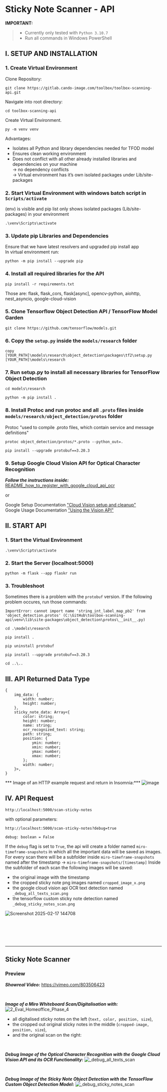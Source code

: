 # Sticky Note Scanner - API

**IMPORTANT:** 
>- Currently only tested with `Python 3.10.7`  
>- Run all commands in Windows PowerShell

## I. SETUP AND INSTALLATION
### 1.  Create Virtual Environment
Clone Repository:

```
git clone https://gitlab.cando-image.com/toolbox/toolbox-scanning-api.git
```

Navigate into root directory:

```
cd toolbox-scanning-api
```

Create Virtual Environment.

```
py -m venv venv
```

Advantages:  
- Isolates all Python and library dependencies needed for TFOD model  
- Ensures clean working environment  
- Does not conflict with all other already installed libraries and dependencies on your machine  
-> no dependency conflicts  
-> Virtual environment has it’s own isolated packages under Lib/site-packages  

### 2.  Start Virtual Environment with windows batch script in `Scripts/activate`
(env) is visible and pip list only shows isolated packages (Lib/site-packages) in your environment  

```
.\venv\Scripts\activate
```

### 3.  Update pip Libraries and Dependencies
Ensure that we have latest resolvers and upgraded pip install app  
In virtual environment run:  

```
python -m pip install --upgrade pip
```

### 4.  Install all required libraries for the API

```
pip install -r requirements.txt
```   

Those are: flask, flask_cors, flask[async], opencv-python, aiohttp, nest_asyncio, google-cloud-vision

### 5.  Clone Tensorflow Object Detection API / TensorFlow Model Garden

```
git clone https://github.com/tensorflow/models.git
```

### 6.  Copy the `setup.py` inside the `models/research` folder 

```
copy [YOUR_PATH]\models\research\object_detection\packages\tf2\setup.py [YOUR_PATH]\models\research
```

### 7.  Run setup.py to install all necessary libraries for TensorFlow Object Detection

```
cd models\research
```

```
python -m pip install .
``` 

### 8.  Install Protoc and run protoc and all `.proto` files inside `models/research/object_detection/protos` folder
Protoc "used to compile .proto files, which contain service and message definitions"  

```
protoc object_detection/protos/*.proto --python_out=.
```

```
pip install --upgrade protobuf==3.20.3
```

### 9. Setup Google Cloud Vision API for Optical Character Recognition
***Follow the instructions inside:*** [README_how_to_register_with_google_cloud_api_ocr](https://gitlab.cando-image.com/toolbox/toolbox-scanning-api/-/blob/main/README_how_to_register_with_google_cloud_api_ocr.docx)

or

Google Setup Documentation ["Cloud Vision setup and cleanup"](https://cloud.google.com/vision/docs/setup)\
Google Usage Documentation ["Using the Vision API"](https://gcloud.readthedocs.io/en/latest/vision-usage.html)

## II. START API

### 1. Start the Virtual Environment

```
.\venv\Scripts\activate
```

### 2.  Start the Server (localhost:5000)

```
python -m flask --app flaskr run
```

### 3. Troubleshoot
Sometimes there is a problem with the `protobuf` version.
If the following problem occures, run those commands:

`ImportError: cannot import name 'string_int_label_map_pb2' from 'object_detection.protos' (C:\GitHub\toolbox-scanning-api\venv\lib\site-packages\object_detection\protos\__init__.py)`

```
cd .\models\research
```

```
pip install .
```

```
pip uninstall protobuf
```

```
pip install --upgrade protobuf==3.20.3
```

```
cd ..\..
```

## III. API Returned Data Type
```
{
    img_data: {
        width: number;
        height: number;
    },
    sticky_note_data: Array<{
        color: string;
        height: number;
        name: string;
        ocr_recognized_text: string;
        path: string;
        position: {
            ymin: number;
            xmin: number;
            ymax: number;
            xmax: number;
        };
        width: number;
    }>,
}
```

*** Image of an HTTP example request and return in Insomnia:***
![image](https://github.com/user-attachments/assets/305bbdb3-3275-41a1-b631-7802df6f406d)

## IV. API Request
```
http://localhost:5000/scan-sticky-notes
```

with optional parameters:
```
http://localhost:5000/scan-sticky-notes?debug=true
```

`debug: boolean = False`  

If the `debug` flag is set to `True`, the api will create a folder named `miro-timeframe-snapshots` in which all the important data will be saved as images.
For every scan there will be a subfolder inside `miro-timeframe-snapshots` named after the timestamp -> `miro-timeframe-snapshots/[timestamp]`
Inside the subfolder of each scan the following images will be saved:
- the original image with the timestamp
- the cropped sticky note png images named `cropped_image_x.png`
- the google cloud vision api OCR text detection named `_debug_all_texts_scan.png`
- the tensorflow custom sticky note detection named `_debug_sticky_notes_scan.png`

![Screenshot 2025-02-17 144708](https://github.com/user-attachments/assets/cf1a94b2-d1ce-4f82-b585-698213c5d3bb)

<br/>
<br/>
<br/>
<br/>


---

## Sticky Note Scanner
### Preview
***Showreal Video:*** https://vimeo.com/803506423

<br/>

***Image of a Miro Whiteboard Scan/Digitalisation with:***
![2_Eval_Homeoffice_Phase_4](https://github.com/user-attachments/assets/a6f2cbac-0a08-4ea7-8645-9c820c1db46d)
- all digitalised sticky notes on the left (`text, color, position, size`),
- the cropped out original sticky notes in the middle (`cropped-image, position, size`),
- and the original scan on the right:

<br/>

***Debug Image of the Optical Character Recognition with the Google Cloud Vision API and its OCR Functionality:***
![_debug_all_texts_scan](https://github.com/user-attachments/assets/637f01e6-1113-4540-b888-a30056a5b3e8)

<br/>

***Debug Image of the Sticky Note Object Detection with the TensorFlow Custom Object Detection Model:***
![_debug_sticky_notes_scan](https://github.com/user-attachments/assets/3ba7977c-4dbc-43a7-8e5a-1551cdf8c200)

<br/>
